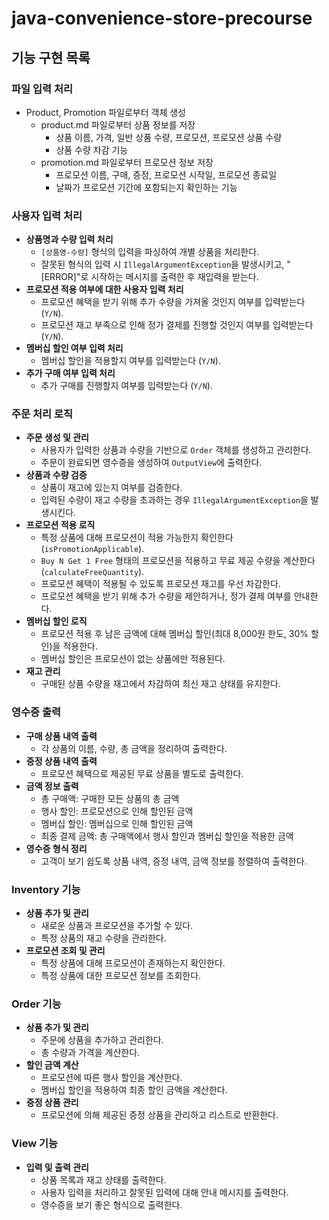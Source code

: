 # java-convenience-store-precourse

## 기능 구현 목록

### **파일 입력 처리**

- Product, Promotion 파일로부터 객체 생성
  - product.md 파일로부터 상품 정보를 저장
    - 상품 이름, 가격, 일반 상품 수량, 프로모션, 프로모션 상품 수량
    - 상품 수량 차감 기능
  - promotion.md 파일로부터 프로모션 정보 저장
    - 프로모션 이름, 구매, 증정, 프로모션 시작일, 프로모션 종료일
    - 날짜가 프로모션 기간에 포함되는지 확인하는 기능

### **사용자 입력 처리**

- **상품명과 수량 입력 처리**
  - `[상품명-수량]` 형식의 입력을 파싱하여 개별 상품을 처리한다.
  - 잘못된 형식의 입력 시 `IllegalArgumentException`을 발생시키고, "[ERROR]"로 시작하는 메시지를 출력한 후 재입력을 받는다.
- **프로모션 적용 여부에 대한 사용자 입력 처리**
  - 프로모션 혜택을 받기 위해 추가 수량을 가져올 것인지 여부를 입력받는다 (`Y/N`).
  - 프로모션 재고 부족으로 인해 정가 결제를 진행할 것인지 여부를 입력받는다 (`Y/N`).
- **멤버십 할인 여부 입력 처리**
  - 멤버십 할인을 적용할지 여부를 입력받는다 (`Y/N`).
- **추가 구매 여부 입력 처리**
  - 추가 구매를 진행할지 여부를 입력받는다 (`Y/N`).

### **주문 처리 로직**

- **주문 생성 및 관리**
  - 사용자가 입력한 상품과 수량을 기반으로 `Order` 객체를 생성하고 관리한다.
  - 주문이 완료되면 영수증을 생성하여 `OutputView`에 출력한다.
- **상품과 수량 검증**
  - 상품이 재고에 있는지 여부를 검증한다.
  - 입력된 수량이 재고 수량을 초과하는 경우 `IllegalArgumentException`을 발생시킨다.
- **프로모션 적용 로직**
  - 특정 상품에 대해 프로모션이 적용 가능한지 확인한다 (`isPromotionApplicable`).
  - `Buy N Get 1 Free` 형태의 프로모션을 적용하고 무료 제공 수량을 계산한다 (`calculateFreeQuantity`).
  - 프로모션 혜택이 적용될 수 있도록 프로모션 재고를 우선 차감한다.
  - 프로모션 혜택을 받기 위해 추가 수량을 제안하거나, 정가 결제 여부를 안내한다.
- **멤버십 할인 로직**
  - 프로모션 적용 후 남은 금액에 대해 멤버십 할인(최대 8,000원 한도, 30% 할인)을 적용한다.
  - 멤버십 할인은 프로모션이 없는 상품에만 적용된다.
- **재고 관리**
  - 구매된 상품 수량을 재고에서 차감하여 최신 재고 상태를 유지한다.

### **영수증 출력**

- **구매 상품 내역 출력**
  - 각 상품의 이름, 수량, 총 금액을 정리하여 출력한다.
- **증정 상품 내역 출력**
  - 프로모션 혜택으로 제공된 무료 상품을 별도로 출력한다.
- **금액 정보 출력**
  - 총 구매액: 구매한 모든 상품의 총 금액
  - 행사 할인: 프로모션으로 인해 할인된 금액
  - 멤버십 할인: 멤버십으로 인해 할인된 금액
  - 최종 결제 금액: 총 구매액에서 행사 할인과 멤버십 할인을 적용한 금액
- **영수증 형식 정리**
  - 고객이 보기 쉽도록 상품 내역, 증정 내역, 금액 정보를 정렬하여 출력한다.

### **Inventory 기능**

- **상품 추가 및 관리**
  - 새로운 상품과 프로모션을 추가할 수 있다.
  - 특정 상품의 재고 수량을 관리한다.
- **프로모션 조회 및 관리**
  - 특정 상품에 대해 프로모션이 존재하는지 확인한다.
  - 특정 상품에 대한 프로모션 정보를 조회한다.

### **Order 기능**

- **상품 추가 및 관리**
  - 주문에 상품을 추가하고 관리한다.
  - 총 수량과 가격을 계산한다.
- **할인 금액 계산**
  - 프로모션에 따른 행사 할인을 계산한다.
  - 멤버십 할인을 적용하여 최종 할인 금액을 계산한다.
- **증정 상품 관리**
  - 프로모션에 의해 제공된 증정 상품을 관리하고 리스트로 반환한다.

### **View 기능**

- **입력 및 출력 관리**
  - 상품 목록과 재고 상태를 출력한다.
  - 사용자 입력을 처리하고 잘못된 입력에 대해 안내 메시지를 출력한다.
  - 영수증을 보기 좋은 형식으로 출력한다.